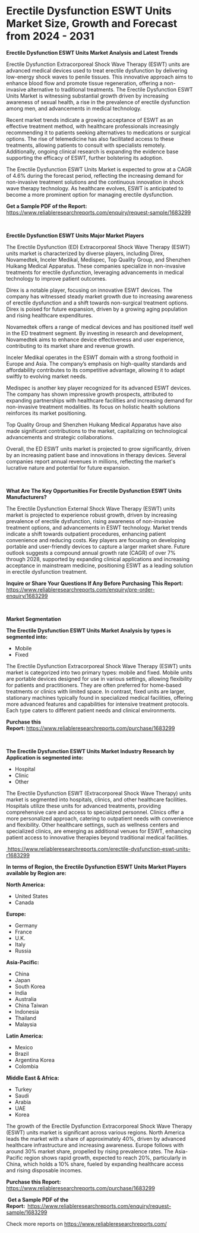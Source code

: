 <p><h1>Erectile Dysfunction ESWT Units Market Size, Growth and Forecast from 2024 - 2031</h1></p><p><strong>Erectile Dysfunction ESWT Units Market Analysis and Latest Trends</strong></p>
<p><p>Erectile Dysfunction Extracorporeal Shock Wave Therapy (ESWT) units are advanced medical devices used to treat erectile dysfunction by delivering low-energy shock waves to penile tissues. This innovative approach aims to enhance blood flow and promote tissue regeneration, offering a non-invasive alternative to traditional treatments. The Erectile Dysfunction ESWT Units Market is witnessing substantial growth driven by increasing awareness of sexual health, a rise in the prevalence of erectile dysfunction among men, and advancements in medical technology.</p><p>Recent market trends indicate a growing acceptance of ESWT as an effective treatment method, with healthcare professionals increasingly recommending it to patients seeking alternatives to medications or surgical options. The rise of telemedicine has also facilitated access to these treatments, allowing patients to consult with specialists remotely. Additionally, ongoing clinical research is expanding the evidence base supporting the efficacy of ESWT, further bolstering its adoption.</p><p>The Erectile Dysfunction ESWT Units Market is expected to grow at a CAGR of 4.6% during the forecast period, reflecting the increasing demand for non-invasive treatment solutions and the continuous innovation in shock wave therapy technology. As healthcare evolves, ESWT is anticipated to become a more prominent option for managing erectile dysfunction.</p></p>
<p><strong>Get a Sample PDF of the Report:&nbsp;</strong> <a href="https://www.reliableresearchreports.com/enquiry/request-sample/1683299?utm_campaign=2009&utm_medium=2&utm_source=Github&utm_content=ia&utm_term=30122024&utm_id=erectile-dysfunction-eswt-units">https://www.reliableresearchreports.com/enquiry/request-sample/1683299</a></p>
<p>&nbsp;</p>
<p><strong>Erectile Dysfunction ESWT Units Major Market Players</strong></p>
<p><p>The Erectile Dysfunction (ED) Extracorporeal Shock Wave Therapy (ESWT) units market is characterized by diverse players, including Direx, Novamedtek, Inceler Medikal, Medispec, Top Quality Group, and Shenzhen Huikang Medical Apparatus. These companies specialize in non-invasive treatments for erectile dysfunction, leveraging advancements in medical technology to improve patient outcomes.</p><p>Direx is a notable player, focusing on innovative ESWT devices. The company has witnessed steady market growth due to increasing awareness of erectile dysfunction and a shift towards non-surgical treatment options. Direx is poised for future expansion, driven by a growing aging population and rising healthcare expenditures.</p><p>Novamedtek offers a range of medical devices and has positioned itself well in the ED treatment segment. By investing in research and development, Novamedtek aims to enhance device effectiveness and user experience, contributing to its market share and revenue growth.</p><p>Inceler Medikal operates in the ESWT domain with a strong foothold in Europe and Asia. The company’s emphasis on high-quality standards and affordability contributes to its competitive advantage, allowing it to adapt swiftly to evolving market needs.</p><p>Medispec is another key player recognized for its advanced ESWT devices. The company has shown impressive growth prospects, attributed to expanding partnerships with healthcare facilities and increasing demand for non-invasive treatment modalities. Its focus on holistic health solutions reinforces its market positioning.</p><p>Top Quality Group and Shenzhen Huikang Medical Apparatus have also made significant contributions to the market, capitalizing on technological advancements and strategic collaborations. </p><p>Overall, the ED ESWT units market is projected to grow significantly, driven by an increasing patient base and innovations in therapy devices. Several companies report annual revenues in millions, reflecting the market's lucrative nature and potential for future expansion.</p></p>
<p>&nbsp;</p>
<p><strong>What Are The Key Opportunities For Erectile Dysfunction ESWT Units Manufacturers?</strong></p>
<p><p>The Erectile Dysfunction External Shock Wave Therapy (ESWT) units market is projected to experience robust growth, driven by increasing prevalence of erectile dysfunction, rising awareness of non-invasive treatment options, and advancements in ESWT technology. Market trends indicate a shift towards outpatient procedures, enhancing patient convenience and reducing costs. Key players are focusing on developing portable and user-friendly devices to capture a larger market share. Future outlook suggests a compound annual growth rate (CAGR) of over 7% through 2028, supported by expanding clinical applications and increasing acceptance in mainstream medicine, positioning ESWT as a leading solution in erectile dysfunction treatment.</p></p>
<p><strong>Inquire or Share Your Questions If Any Before Purchasing This Report:</strong> <a href="https://www.reliableresearchreports.com/enquiry/pre-order-enquiry/1683299?utm_campaign=2009&utm_medium=2&utm_source=Github&utm_content=ia&utm_term=30122024&utm_id=erectile-dysfunction-eswt-units">https://www.reliableresearchreports.com/enquiry/pre-order-enquiry/1683299</a></p>
<p>&nbsp;</p>
<p><strong>Market Segmentation</strong></p>
<p><strong>The Erectile Dysfunction ESWT Units Market Analysis by types is segmented into:</strong></p>
<p><ul><li>Mobile</li><li>Fixed</li></ul></p>
<p><p>The Erectile Dysfunction Extracorporeal Shock Wave Therapy (ESWT) units market is categorized into two primary types: mobile and fixed. Mobile units are portable devices designed for use in various settings, allowing flexibility for patients and practitioners. They are often preferred for home-based treatments or clinics with limited space. In contrast, fixed units are larger, stationary machines typically found in specialized medical facilities, offering more advanced features and capabilities for intensive treatment protocols. Each type caters to different patient needs and clinical environments.</p></p>
<p><strong>Purchase this Report:&nbsp;</strong><a href="https://www.reliableresearchreports.com/purchase/1683299?utm_campaign=2009&utm_medium=2&utm_source=Github&utm_content=ia&utm_term=30122024&utm_id=erectile-dysfunction-eswt-units">https://www.reliableresearchreports.com/purchase/1683299</a></p>
<p>&nbsp;</p>
<p><strong>The Erectile Dysfunction ESWT Units Market Industry Research by Application is segmented into:</strong></p>
<p><ul><li>Hospital</li><li>Clinic</li><li>Other</li></ul></p>
<p><p>The Erectile Dysfunction ESWT (Extracorporeal Shock Wave Therapy) units market is segmented into hospitals, clinics, and other healthcare facilities. Hospitals utilize these units for advanced treatments, providing comprehensive care and access to specialized personnel. Clinics offer a more personalized approach, catering to outpatient needs with convenience and flexibility. Other healthcare settings, such as wellness centers and specialized clinics, are emerging as additional venues for ESWT, enhancing patient access to innovative therapies beyond traditional medical facilities.</p></p>
<p><a href="https://www.reliableresearchreports.com/erectile-dysfunction-eswt-units-r1683299?utm_campaign=2009&utm_medium=2&utm_source=Github&utm_content=ia&utm_term=30122024&utm_id=erectile-dysfunction-eswt-units">&nbsp;https://www.reliableresearchreports.com/erectile-dysfunction-eswt-units-r1683299</a></p>
<p><strong>In terms of Region, the Erectile Dysfunction ESWT Units Market Players available by Region are:</strong></p>
<p>
    <p> <strong> North America: </strong>
        <ul>
            <li>United States</li>
            <li>Canada</li>
        </ul>
        </p> 
    <p> <strong> Europe: </strong>
        <ul>
            <li>Germany</li>
            <li>France</li>
            <li>U.K.</li>
            <li>Italy</li>
            <li>Russia</li>
        </ul>
        </p> 
    <p> <strong> Asia-Pacific: </strong>
        <ul>
            <li>China</li>
            <li>Japan</li>
            <li>South Korea</li>
            <li>India</li>
            <li>Australia</li>
            <li>China Taiwan</li>
            <li>Indonesia</li>
            <li>Thailand</li>
            <li>Malaysia</li>
        </ul>
        </p> 
    <p> <strong> Latin America: </strong>
        <ul>
            <li>Mexico</li>
            <li>Brazil</li>
            <li>Argentina Korea</li>
            <li>Colombia</li>
        </ul>
        </p> 
    <p> <strong> Middle East & Africa: </strong>
        <ul>
            <li>Turkey</li>
            <li>Saudi</li>
            <li>Arabia</li>
            <li>UAE</li>
            <li>Korea</li>
        </ul>
    </p>
    </p>
<p><p>The growth of the Erectile Dysfunction Extracorporeal Shock Wave Therapy (ESWT) units market is significant across various regions. North America leads the market with a share of approximately 40%, driven by advanced healthcare infrastructure and increasing awareness. Europe follows with around 30% market share, propelled by rising prevalence rates. The Asia-Pacific region shows rapid growth, expected to reach 20%, particularly in China, which holds a 10% share, fueled by expanding healthcare access and rising disposable incomes.</p></p>
<p><strong>Purchase this Report: </strong><a href="https://www.reliableresearchreports.com/purchase/1683299?utm_campaign=2009&utm_medium=2&utm_source=Github&utm_content=ia&utm_term=30122024&utm_id=erectile-dysfunction-eswt-units">https://www.reliableresearchreports.com/purchase/1683299</a></p>
<p>&nbsp;<strong>Get a Sample PDF of the Report:&nbsp;&nbsp;</strong><a href="https://www.reliableresearchreports.com/enquiry/request-sample/1683299?utm_campaign=2009&utm_medium=2&utm_source=Github&utm_content=ia&utm_term=30122024&utm_id=erectile-dysfunction-eswt-units">https://www.reliableresearchreports.com/enquiry/request-sample/1683299</a></p>
<p><strong></strong></p>
<p>Check more reports on <a href="https://www.reliableresearchreports.com/?utm_campaign=2009&utm_medium=2&utm_source=Github&utm_content=ia&utm_term=30122024&utm_id=erectile-dysfunction-eswt-units">https://www.reliableresearchreports.com/</a></p>